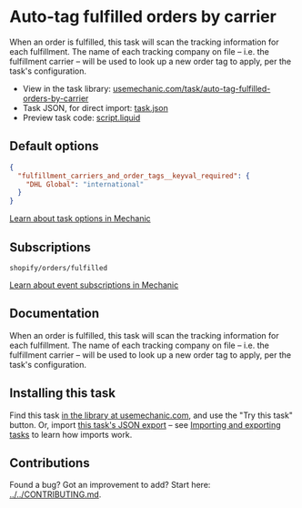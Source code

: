 # Auto-tag fulfilled orders by carrier

When an order is fulfilled, this task will scan the tracking information for each fulfillment. The name of each tracking company on file – i.e. the fulfillment carrier – will be used to look up a new order tag to apply, per the task's configuration.

* View in the task library: [usemechanic.com/task/auto-tag-fulfilled-orders-by-carrier](https://usemechanic.com/task/auto-tag-fulfilled-orders-by-carrier)
* Task JSON, for direct import: [task.json](../../tasks/auto-tag-fulfilled-orders-by-carrier.json)
* Preview task code: [script.liquid](./script.liquid)

## Default options

```json
{
  "fulfillment_carriers_and_order_tags__keyval_required": {
    "DHL Global": "international"
  }
}
```

[Learn about task options in Mechanic](https://docs.usemechanic.com/article/471-task-options)

## Subscriptions

```liquid
shopify/orders/fulfilled
```

[Learn about event subscriptions in Mechanic](https://docs.usemechanic.com/article/408-subscriptions)

## Documentation

When an order is fulfilled, this task will scan the tracking information for each fulfillment. The name of each tracking company on file – i.e. the fulfillment carrier – will be used to look up a new order tag to apply, per the task's configuration.

## Installing this task

Find this task [in the library at usemechanic.com](https://usemechanic.com/task/auto-tag-fulfilled-orders-by-carrier), and use the "Try this task" button. Or, import [this task's JSON export](../../tasks/auto-tag-fulfilled-orders-by-carrier.json) – see [Importing and exporting tasks](https://docs.usemechanic.com/article/505-importing-and-exporting-tasks) to learn how imports work.

## Contributions

Found a bug? Got an improvement to add? Start here: [../../CONTRIBUTING.md](../../CONTRIBUTING.md).
